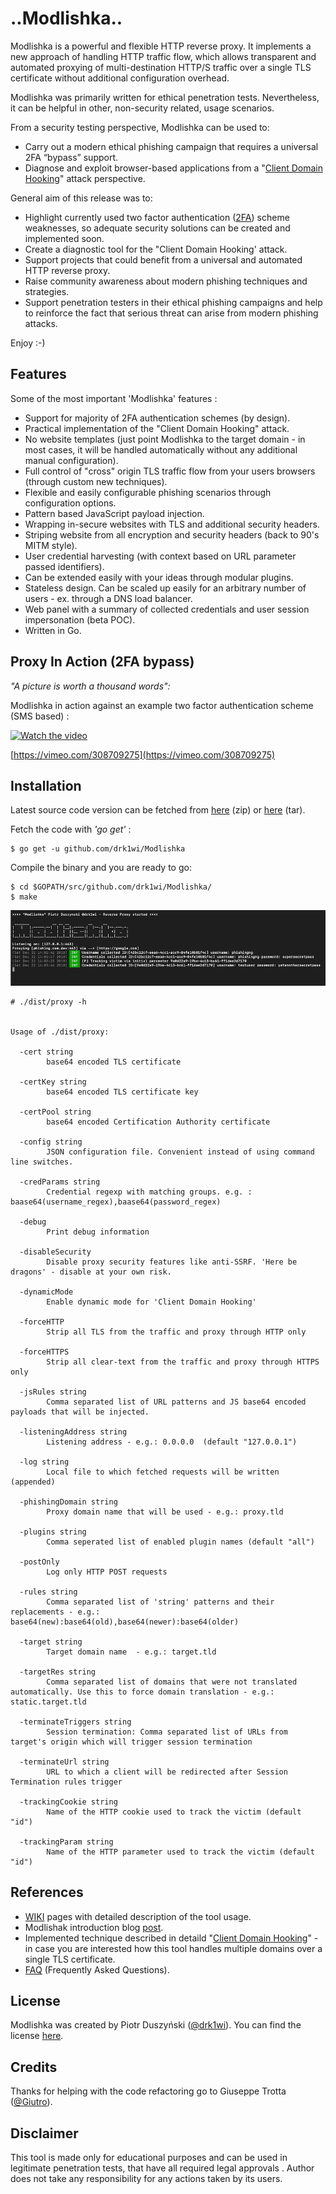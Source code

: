 # ..Modlishka..

Modlishka is a powerful and flexible HTTP reverse proxy. It implements a new approach of handling HTTP traffic flow, which allows transparent and automated proxying of multi-destination HTTP/S traffic over a single TLS certificate without additional configuration overhead. 

Modlishka was primarily written for ethical penetration tests. Nevertheless, it can be helpful in other, non-security related, usage scenarios.

From a security testing perspective, Modlishka can be used to:
-	Carry out a modern ethical phishing campaign that requires a universal 2FA “bypass” support.
-	Diagnose and exploit browser-based applications from a "[Client Domain Hooking](https://blog.duszynski.eu/hijacking-browser-tls-traffic-through-client-domain-hooking/)" attack perspective.  

General aim of this release was to:
- Highlight currently used two factor authentication ([2FA](https://blog.duszynski.eu/phishing-ng-bypassing-2fa-with-modlishka/)) scheme weaknesses, so adequate security solutions can be created and implemented soon. 
- Create a diagnostic tool for the "Client Domain Hooking' attack.
- Support projects that could benefit from a universal and automated HTTP reverse proxy.
- Raise community awareness about modern phishing techniques and strategies.
- Support penetration testers in their ethical phishing campaigns and help to reinforce the fact that serious threat can arise from modern phishing attacks.


Enjoy  :-)

Features
--------

Some of the most important 'Modlishka' features :

-   Support for majority of 2FA authentication schemes (by design).
-   Practical implementation of the "Client Domain Hooking" attack.
-   No website templates (just point Modlishka to the target domain - in most cases, it will be handled automatically without any additional manual configuration).
-   Full control of "cross" origin TLS traffic flow from your users browsers (through custom new techniques).
-   Flexible and easily configurable phishing scenarios through configuration options.
-   Pattern based JavaScript payload injection.
-   Wrapping in-secure websites with TLS and additional security headers.
-   Striping website from all encryption and security headers (back to 90's MITM style). 
-   User credential harvesting (with context based on URL parameter passed identifiers).
-   Can be extended easily with your ideas through modular plugins.
-   Stateless design. Can be scaled up easily for an arbitrary number of users - ex. through a DNS load balancer.
-   Web panel with a summary of collected credentials and user session impersonation (beta POC).
-   Written in Go. 


Proxy In Action (2FA bypass)
------
_"A picture is worth a thousand words":_

 Modlishka in action against an example two factor authentication scheme (SMS based)  :

[![Watch the video](https://i.vimeocdn.com/video/749353683.jpg)](https://vimeo.com/308709275)

[https://vimeo.com/308709275](https://vimeo.com/308709275)


Installation
------------

Latest source code version can be fetched from [here](https://github.com/drk1wi/modlishka/zipball/master) (zip) or [here](https://github.com/drk1wi/modlishka/tarball/master) (tar).

Fetch the code with _'go get'_ :

    $ go get -u github.com/drk1wi/Modlishka

Compile the binary and you are ready to go:

    $ cd $GOPATH/src/github.com/drk1wi/Modlishka/
    $ make
    
    
![alt text](https://raw.githubusercontent.com/drk1wi/assets/master/7d0426a133a85a46a76a424574bf5a2acf99815e.png)

    # ./dist/proxy -h
  
    
    Usage of ./dist/proxy:
          
      -cert string
        	base64 encoded TLS certificate
      
      -certKey string
        	base64 encoded TLS certificate key
      
      -certPool string
        	base64 encoded Certification Authority certificate
      
      -config string
        	JSON configuration file. Convenient instead of using command line switches.
      
      -credParams string
          	Credential regexp with matching groups. e.g. : baase64(username_regex),baase64(password_regex)

      -debug
        	Print debug information
      
      -disableSecurity
        	Disable proxy security features like anti-SSRF. 'Here be dragons' - disable at your own risk.
      
      -dynamicMode
          	Enable dynamic mode for 'Client Domain Hooking'
      
      -forceHTTP
         	Strip all TLS from the traffic and proxy through HTTP only
    
      -forceHTTPS
         	Strip all clear-text from the traffic and proxy through HTTPS only
     
      -jsRules string
        	Comma separated list of URL patterns and JS base64 encoded payloads that will be injected. 
      
      -listeningAddress string
        	Listening address - e.g.: 0.0.0.0  (default "127.0.0.1")
      
      -log string
        	Local file to which fetched requests will be written (appended)
      
      -phishingDomain string
        	Proxy domain name that will be used - e.g.: proxy.tld
      
      -plugins string
        	Comma seperated list of enabled plugin names (default "all")
      
      -postOnly
        	Log only HTTP POST requests
      
      -rules string
          	Comma separated list of 'string' patterns and their replacements - e.g.: base64(new):base64(old),base64(newer):base64(older)

      -target string
        	Target domain name  - e.g.: target.tld
         
      -targetRes string
        	Comma separated list of domains that were not translated automatically. Use this to force domain translation - e.g.: static.target.tld 
      
      -terminateTriggers string
        	Session termination: Comma separated list of URLs from target's origin which will trigger session termination
        		
      -terminateUrl string
        	URL to which a client will be redirected after Session Termination rules trigger
      
      -trackingCookie string
        	Name of the HTTP cookie used to track the victim (default "id")
      
      -trackingParam string
        	Name of the HTTP parameter used to track the victim (default "id")



References
-----

 * [WIKI](https://github.com/drk1wi/Modlishka/wiki) pages with detailed description of the tool usage.
 * Modlishak introduction blog [post](https://blog.duszynski.eu/phishing-ng-bypassing-2fa-with-modlishka/).
 * Implemented technique described in detaild "[Client Domain Hooking](https://blog.duszynski.eu/hijacking-browser-tls-traffic-through-client-domain-hooking/)" - in case you are interested how this tool handles multiple domains over a single TLS certificate.
 * [FAQ](https://github.com/drk1wi/Modlishka/wiki/FAQ) (Frequently Asked Questions).

License
-------
Modlishka was created by Piotr Duszyński ([@drk1wi](https://twitter.com/drk1wi)). You can find the license [here](https://github.com/drk1wi/Modlishka/blob/master/LICENSE). 

Credits
-------
Thanks for helping with the code refactoring go to Giuseppe Trotta ([@Giutro](https://twitter.com/giutro)). 

Disclaimer
----------
This tool is made only for educational purposes and can be used in legitimate penetration tests, that have all required legal approvals . Author does not take any responsibility for any actions taken by its users.


